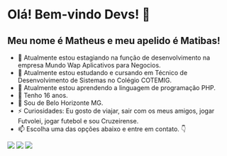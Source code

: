 # Olá! Bem-vindo Devs! 👋
## Meu nome é Matheus e meu apelido é Matibas!

- 🔭 Atualmente estou estagiando na função de desenvolvimento na empresa Mundo Wap Aplicativos para Negocios.
- 🏫 Atualmente estou estudando e cursando em Técnico de Desenvolvimento de Sistemas no Colégio COTEMIG.
- 🌱 Atualmente estou aprendendo a linguagem de programação PHP.
- 🎂 Tenho 16 anos.
- 📍 Sou de Belo Horizonte MG.
- ⚡ Curiosidades: Eu gosto de viajar, sair com os meus amigos, jogar Futvolei, jogar futebol e sou Cruzeirense.
- 📫 Escolha uma das opções abaixo e entre em contato. 👇 <div>


<a href="https://instagram.com/matibas_tws" target="_blank"><img loading="lazy" src="https://img.shields.io/badge/-Instagram-%23E4405F?style=for-the-badge&logo=instagram&logoColor=white" target="_blank"></a>
<a href = "mailto:matheus@mundowap.com.br"><img loading="lazy" src="https://img.shields.io/badge/Gmail-D14836?style=for-the-badge&logo=gmail&logoColor=white" target="_blank"></a> 
<a href="https://www.linkedin.com/in/matheus-gabriel-269b051ab/" target="_blank"><img loading="lazy" src="https://img.shields.io/badge/-LinkedIn-%230077B5?style=for-the-badge&logo=linkedin&logoColor=white" target="_blank"></a>
</div>
